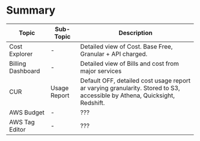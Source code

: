# Summary

| Topic | Sub-Topic | Description | 
| ----- | ----- | ----------- | 
| Cost Explorer       |  -     | Detailed view of Cost. Base Free, Granular + API charged.  |
| Billing Dashboard       |  -     | Detailed view of Bills and cost from major services |
| CUR | Usage Report | Default OFF, detailed cost usage report ar varying granularity. Stored to S3, accessible by Athena, Quicksight, Redshift.
| AWS Budget | - | ??? |
| AWS Tag Editor | - | ??? |


